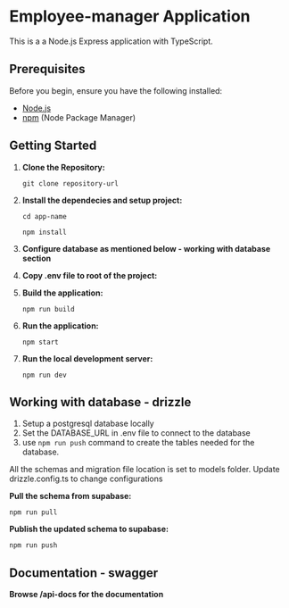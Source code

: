 # Employee-manager Application

This is a a Node.js Express application with TypeScript.

## Prerequisites

Before you begin, ensure you have the following installed:

- [Node.js](https://nodejs.org/)
- [npm](https://www.npmjs.com/) (Node Package Manager)

## Getting Started

1. **Clone the Repository:**

   `git clone repository-url`

2. **Install the dependecies and setup project:**

   `cd app-name`

   `npm install`

3. **Configure database as mentioned below - working with database section**
4. **Copy .env file to root of the project:**

5. **Build the application:**

   `npm run build`

6. **Run the application:**

   `npm start`

7. **Run the local development server:**

   `npm run dev`

## Working with database - drizzle

1. Setup a postgresql database locally
2. Set the DATABASE_URL in .env file to connect to the database
3. use `npm run push` command to create the tables needed for the database.

All the schemas and migration file location is set to models folder. Update drizzle.config.ts to change configurations

**Pull the schema from supabase:**

`npm run pull`

**Publish the updated schema to supabase:**

`npm run push`

## Documentation - swagger

**Browse /api-docs for the documentation**
